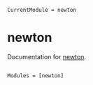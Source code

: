 ```@meta
CurrentModule = newton
```

# newton

Documentation for [newton](https://github.com/suke01917/newton.jl).

```@index
```

```@autodocs
Modules = [newton]
```
